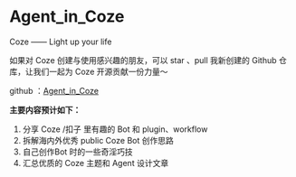 # Agent_in_Coze
 Coze —— Light up your life

 如果对 Coze 创建与使用感兴趣的朋友，可以 star 、pull 我新创建的 Github 仓库，让我们一起为 Coze 开源贡献一份力量～

 github ：[Agent_in_Coze](https://github.com/SiinXu/Agent_in_Coze)

 **主要内容预计如下：**

 1. 分享 Coze /扣子 里有趣的 Bot 和 plugin、workflow
 2. 拆解海内外优秀 public Coze Bot 创作思路
 3. 自己创作Bot 时的一些奇淫巧技
 4. 汇总优质的 Coze 主题和 Agent 设计文章
